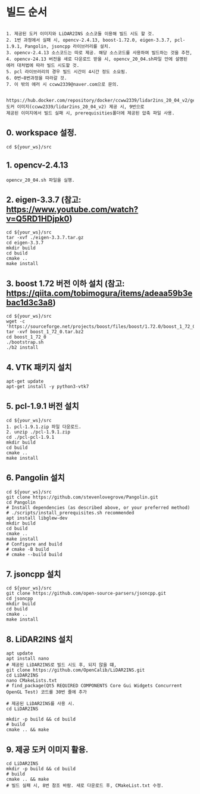 # 빌드 순서
## 
    1. 제공된 도커 이미지와 LiDAR2INS 소스코들 이용해 빌드 시도 할 것.
    2. 1번 과정에서 실패 시, opencv-2.4.13, boost-1.72.0, eigen-3.3.7, pcl-1.9.1, Pangolin, jsoncpp 라이브러리를 설치.
    3. opencv-2.4.13 소스코드는 따로 제공. 해당 소스코드를 사용하여 빌드하는 것을 추천,
    4. opencv-24.13 버전을 새로 다운로드 받을 시, opencv_20_04.sh파일 안에 설명된 에러 대처법에 따라 빌드 시도할 것.
    5. pcl 라이브러리의 경우 빌드 시간이 4시간 정도 소요됨. 
    6. 0번~8번과정을 따라갈 것.
    7. 이 밖의 에러 시 ccww2339@naver.com으로 문의.

## 
    https://hub.docker.com/repository/docker/ccww2339/lidar2ins_20_04_v2/general
    도커 이미지(ccww2339/lidar2ins_20_04_v2) 제공 시, 9번으로 
    제공된 이미지에서 빌드 실패 시, prerequisities폴더에 제공된 압축 파일 사용. 
## 0. workspace 설정.
    cd ${your_ws}/src
## 1. opencv-2.4.13
    opencv_20_04.sh 파일을 실행.
## 2. eigen-3.3.7 (참고: https://www.youtube.com/watch?v=Q5RD1HDjpk0)
    cd ${your_ws}/src
    tar -xvf ./eigen-3.3.7.tar.gz
    cd eigen-3.3.7
    mkdir build
    cd build
    cmake ..
    make install
## 3. boost 1.72 버전 이하 설치 (참고: https://qiita.com/tobimogura/items/adeaa59b3ebac1d3c3a8)
    cd ${your_ws}/src
    wget -c 'https://sourceforge.net/projects/boost/files/boost/1.72.0/boost_1_72_0.tar.bz2'
    tar -xvf boost_1_72_0.tar.bz2
    cd boost_1_72_0
    ./bootstrap.sh
    ./b2 install
## 4. VTK 패키지 설치
    apt-get update
    apt-get install -y python3-vtk7
## 5. pcl-1.9.1 버전 설치
    cd ${your_ws}/src
    1. pcl-1.9.1.zip 파일 다운로드.
    2. unzip ./pcl-1.9.1.zip
    cd ./pcl-pcl-1.9.1
    mkdir build
    cd build
    cmake ..
    make install
## 6. Pangolin 설치
    cd ${your_ws}/src
    git clone https://github.com/stevenlovegrove/Pangolin.git
    cd Pangolin
    # Install dependencies (as described above, or your preferred method)
    # ./scripts/install_prerequisites.sh recommended
    apt install libglew-dev
    mkdir build
    cd build
    cmake ..
    make install
    # Configure and build
    # cmake -B build
    # cmake --build build
## 7. jsoncpp 설치
    cd ${your_ws}/src
    git clone https://github.com/open-source-parsers/jsoncpp.git
    cd jsoncpp
    mkdir build
    cd build
    cmake ..
    make install
## 8. LiDAR2INS 설치
    apt update
    apt install nano
    # 제공된 LiDAR2INS로 빌드 시도 후, 되지 않을 떄, 
    git clone https://github.com/OpenCalib/LiDAR2INS.git
    cd LiDAR2INS
    nano CMakeLists.txt
    # find_package(Qt5 REQUIRED COMPONENTS Core Gui Widgets Concurrent OpenGL Test) 코드를 30번 줄에 추가
    
    # 제공된 LiDAR2INS를 사용 시.
    cd LiDAR2INS

    mkdir -p build && cd build
    # build
    cmake .. && make
## 9. 제공 도커 이미지 활용.
    cd LiDAR2INS
    mkdir -p build && cd build
    # build
    cmake .. && make
    # 빌드 실패 시, 8번 참조 바람. 새로 다운로드 후, CMakeList.txt 수정.